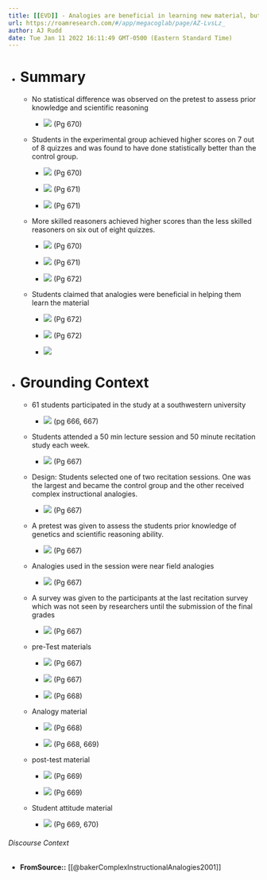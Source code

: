 ```yaml
---
title: [[EVD]] - Analogies are beneficial in learning new material, but it is not a substitute for intellectual ability. - [[@bakerComplexInstructionalAnalogies2001]]
url: https://roamresearch.com/#/app/megacoglab/page/AZ-LvsLz_
author: AJ Rudd
date: Tue Jan 11 2022 16:11:49 GMT-0500 (Eastern Standard Time)
---
```


- # Summary

    - No statistical difference was observed on the pretest to assess prior knowledge and scientific reasoning

        - ![](https://firebasestorage.googleapis.com/v0/b/firescript-577a2.appspot.com/o/imgs%2Fapp%2Fmegacoglab%2FXMuNPSRmV9.png?alt=media&token=aebf6e91-9ad7-40e4-9d8c-f2f879dc30a3) (Pg 670)

    - Students in the experimental group achieved higher scores on 7 out of 8 quizzes and was found to have done statistically better than the control group.

        - ![](https://firebasestorage.googleapis.com/v0/b/firescript-577a2.appspot.com/o/imgs%2Fapp%2Fmegacoglab%2FtTCeyQI2eK.png?alt=media&token=8075ef98-8e3c-4316-b075-b1f0adbf8ac6) (Pg 670)

        - ![](https://firebasestorage.googleapis.com/v0/b/firescript-577a2.appspot.com/o/imgs%2Fapp%2Fmegacoglab%2FbN3hxyCYIh.png?alt=media&token=b25e9a66-e270-4c55-9057-95ea5b45eca9) (Pg 671)

        - ![](https://firebasestorage.googleapis.com/v0/b/firescript-577a2.appspot.com/o/imgs%2Fapp%2Fmegacoglab%2FGasYEsuOD3.png?alt=media&token=6d7babd9-0f2b-4c42-9e3c-30ea74b77bfd) (Pg 671)

    - More skilled reasoners achieved higher scores than the less skilled reasoners on six out of eight quizzes.

        - ![](https://firebasestorage.googleapis.com/v0/b/firescript-577a2.appspot.com/o/imgs%2Fapp%2Fmegacoglab%2F7NhWoelAvK.png?alt=media&token=7e910d17-31f5-4d6d-8103-5e63fc704dae) (Pg 670)

        - ![](https://firebasestorage.googleapis.com/v0/b/firescript-577a2.appspot.com/o/imgs%2Fapp%2Fmegacoglab%2FBaTO28YxK0.png?alt=media&token=a6f436b8-35a2-46f8-a846-94883649b62b) (Pg 671)

        - ![](https://firebasestorage.googleapis.com/v0/b/firescript-577a2.appspot.com/o/imgs%2Fapp%2Fmegacoglab%2FUDAsecC5Vi.png?alt=media&token=1b69472e-d18d-4bdf-b2ba-c679b70b3854) (Pg 672)

    - Students claimed that analogies were beneficial in helping them learn the material

        - ![](https://firebasestorage.googleapis.com/v0/b/firescript-577a2.appspot.com/o/imgs%2Fapp%2Fmegacoglab%2F8f_pplrHI_.png?alt=media&token=35dd46d9-17b6-4754-bd20-43b847ff3418) (Pg 672)

        - ![](https://firebasestorage.googleapis.com/v0/b/firescript-577a2.appspot.com/o/imgs%2Fapp%2Fmegacoglab%2FYGaWlWVolN.png?alt=media&token=ff29d575-c66b-456b-95b9-f36ccb66a52c) (Pg 672)

        - ![](https://firebasestorage.googleapis.com/v0/b/firescript-577a2.appspot.com/o/imgs%2Fapp%2Fmegacoglab%2FR2ohKz4g7n.png?alt=media&token=2f618447-8718-4647-976f-e80e15fb0b97)
- # Grounding Context

    - 61 students participated in the study at a southwestern university

        - ![](https://firebasestorage.googleapis.com/v0/b/firescript-577a2.appspot.com/o/imgs%2Fapp%2Fmegacoglab%2FZMaJHXPQvt.png?alt=media&token=ae1bc909-1435-486b-90df-e69a1bb5a863) (pg 666, 667)

    - Students attended a 50 min lecture session and 50 minute recitation study each week.

        - ![](https://firebasestorage.googleapis.com/v0/b/firescript-577a2.appspot.com/o/imgs%2Fapp%2Fmegacoglab%2FA2stmePACq.png?alt=media&token=db3b26dd-ee08-435d-a462-43e1164e68ab) (Pg 667)

    - Design: Students selected one of two recitation sessions. One was the largest and became the control group and the other received complex instructional analogies.

        - ![](https://firebasestorage.googleapis.com/v0/b/firescript-577a2.appspot.com/o/imgs%2Fapp%2Fmegacoglab%2FrNKmKg-APU.png?alt=media&token=030fe38b-9b9a-4424-a0a5-d85b7f9d1975) (Pg 667)

    - A pretest was given to assess the students prior knowledge of genetics and scientific reasoning ability.

        - ![](https://firebasestorage.googleapis.com/v0/b/firescript-577a2.appspot.com/o/imgs%2Fapp%2Fmegacoglab%2Fy2l5XS0kOR.png?alt=media&token=4e10784c-d639-4f57-9a33-fb310b957752)  (Pg 667)

    - Analogies used in the session were near field analogies

        - ![](https://firebasestorage.googleapis.com/v0/b/firescript-577a2.appspot.com/o/imgs%2Fapp%2Fmegacoglab%2FTf1xaAc4wX.png?alt=media&token=26ad3846-47b8-4ec7-a363-60cfac17adf9) (Pg 667)

    - A survey was given to the participants at the last recitation survey which was not seen by researchers until the submission of the final grades

        - ![](https://firebasestorage.googleapis.com/v0/b/firescript-577a2.appspot.com/o/imgs%2Fapp%2Fmegacoglab%2FPaZn0KDbIn.png?alt=media&token=04c445ce-346a-41a4-bac2-27f112ffc9e7) (Pg 667)

    - pre-Test materials

        - ![](https://firebasestorage.googleapis.com/v0/b/firescript-577a2.appspot.com/o/imgs%2Fapp%2Fmegacoglab%2FYwofdmixbe.png?alt=media&token=7f19fdef-6bb2-4aec-b6fa-c6c49f7ada87) (Pg 667)

        - ![](https://firebasestorage.googleapis.com/v0/b/firescript-577a2.appspot.com/o/imgs%2Fapp%2Fmegacoglab%2FLzUapE75IE.png?alt=media&token=1848e8fd-71e5-4f40-8411-30a6ab0285a4) (Pg 667)

        - ![](https://firebasestorage.googleapis.com/v0/b/firescript-577a2.appspot.com/o/imgs%2Fapp%2Fmegacoglab%2FKC9D-b3LAO.png?alt=media&token=ae94847a-fdfc-43a4-9880-f6c218d70a5c) (Pg 668)

    - Analogy material

        - ![](https://firebasestorage.googleapis.com/v0/b/firescript-577a2.appspot.com/o/imgs%2Fapp%2Fmegacoglab%2FTAxtYc5Jw8.png?alt=media&token=b6ec7171-d16b-4c1b-9450-ea7ccfdc77a8) (Pg 668)

        - ![](https://firebasestorage.googleapis.com/v0/b/firescript-577a2.appspot.com/o/imgs%2Fapp%2Fmegacoglab%2FEWJoiWKe6E.png?alt=media&token=dd58e536-3334-4948-8661-beb40220758d) (Pg 668, 669)

    - post-test material

        - ![](https://firebasestorage.googleapis.com/v0/b/firescript-577a2.appspot.com/o/imgs%2Fapp%2Fmegacoglab%2FVua665HzPq.png?alt=media&token=427d4fcc-9df7-4276-9926-f87461af6b8d) (Pg 669)

        - ![](https://firebasestorage.googleapis.com/v0/b/firescript-577a2.appspot.com/o/imgs%2Fapp%2Fmegacoglab%2F-up0UbzJQ0.png?alt=media&token=3ab80011-b66f-460e-9fa6-03862aeebd3f) (Pg 669)

    - Student attitude material

        - ![](https://firebasestorage.googleapis.com/v0/b/firescript-577a2.appspot.com/o/imgs%2Fapp%2Fmegacoglab%2FDWy-IP4dy5.png?alt=media&token=e541f087-f15f-494f-930e-a6f41f3b693a) (Pg 669, 670)

###### Discourse Context

- **FromSource::** [[@bakerComplexInstructionalAnalogies2001]]

